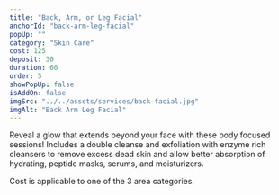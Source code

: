 ```yaml
---
title: "Back, Arm, or Leg Facial"
anchorId: "back-arm-leg-facial"
popUp: ""
category: "Skin Care"
cost: 125
deposit: 30
duration: 60
order: 5
showPopUp: false
isAddOn: false
imgSrc: "../../assets/services/back-facial.jpg"
imgAlt: "Back Arm Leg Facial"
---
```


Reveal a glow that extends beyond your face with these body focused sessions!
Includes a double cleanse and exfoliation with enzyme rich cleansers to remove excess dead skin and allow better absorption of hydrating, peptide masks, serums, and moisturizers.

Cost is applicable to one of the 3 area categories.
